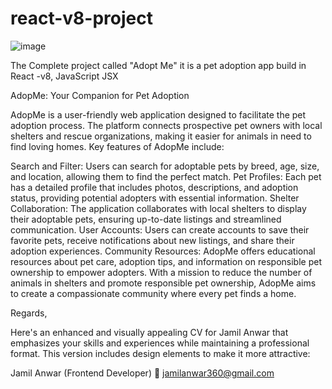 # react-v8-project

![image](https://github.com/user-attachments/assets/9554571c-d69a-4345-89f2-f71ef408f589) 

The Complete project called "Adopt Me" it is a pet adoption app build in React -v8, JavaScript JSX

AdopMe: Your Companion for Pet Adoption

AdopMe is a user-friendly web application designed to facilitate the pet adoption process. The platform connects prospective pet owners with local shelters and rescue organizations, making it easier for animals in need to find loving homes. Key features of AdopMe include:

Search and Filter: Users can search for adoptable pets by breed, age, size, and location, allowing them to find the perfect match.
Pet Profiles: Each pet has a detailed profile that includes photos, descriptions, and adoption status, providing potential adopters with essential information.
Shelter Collaboration: The application collaborates with local shelters to display their adoptable pets, ensuring up-to-date listings and streamlined communication.
User Accounts: Users can create accounts to save their favorite pets, receive notifications about new listings, and share their adoption experiences.
Community Resources: AdopMe offers educational resources about pet care, adoption tips, and information on responsible pet ownership to empower adopters.
With a mission to reduce the number of animals in shelters and promote responsible pet ownership, AdopMe aims to create a compassionate community where every pet finds a home.

Regards,


Here's an enhanced and visually appealing CV for Jamil Anwar that emphasizes your skills and experiences while maintaining a professional format. This version includes design elements to make it more attractive:

Jamil Anwar
(Frontend Developer)
📧 jamilanwar360@gmail.com 


